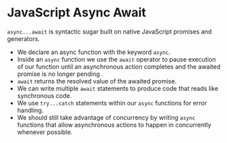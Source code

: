 # JavaScript Async Await



`async...await` is syntactic sugar built on native JavaScript promises and generators.

* We declare an async function with the keyword `async`.
* Inside an `async` function we use the `await` operator to pause execution of our function until an asynchronous action completes and the awaited promise is no longer pending .
* `await` returns the resolved value of the awaited promise.
* We can write multiple `await` statements to produce code that reads like synchronous code.
* We use `try...catch` statements within our `async` functions for error handling.
* We should still take advantage of concurrency by writing `async` functions that allow asynchronous actions to happen in concurrently whenever possible.

